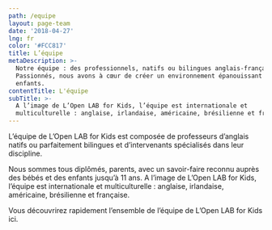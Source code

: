 ```yaml
---
path: /equipe
layout: page-team
date: '2018-04-27'
lng: fr
color: '#FCC817'
title: L’équipe
metaDescription: >-
  Notre équipe : des professionnels, natifs ou bilingues anglais-français.
  Passionnés, nous avons à cœur de créer un environnement épanouissant pour les
  enfants.
contentTitle: L'équipe
subTitle: >-
  A l’image de L’Open LAB for Kids, l’équipe est internationale et
  multiculturelle : anglaise, irlandaise, américaine, brésilienne et française.
---
```

L’équipe de L’Open LAB for Kids est composée de professeurs d’anglais natifs ou parfaitement bilingues et d’intervenants spécialisés dans leur discipline. 

Nous sommes tous diplômés, parents, avec un savoir-faire reconnu auprès des bébés et des enfants jusqu’à 11 ans. A l’image de L’Open LAB for Kids, l’équipe est internationale et multiculturelle : anglaise, irlandaise, américaine, brésilienne et française.

Vous découvrirez rapidement l’ensemble de l’équipe de L’Open LAB for Kids ici.
